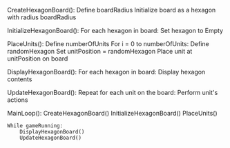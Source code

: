 CreateHexagonBoard():
    Define boardRadius
    Initialize board as a hexagon with radius boardRadius
    
InitializeHexagonBoard():
    For each hexagon in board:
        Set hexagon to Empty

PlaceUnits():
    Define numberOfUnits
    For i = 0 to numberOfUnits:
        Define randomHexagon
        Set unitPosition = randomHexagon
        Place unit at unitPosition on board

DisplayHexagonBoard():
    For each hexagon in board:
        Display hexagon contents

UpdateHexagonBoard():
    Repeat for each unit on the board:
        Perform unit's actions

MainLoop():
    CreateHexagonBoard()
    InitializeHexagonBoard()
    PlaceUnits()
    
    While gameRunning:
        DisplayHexagonBoard()
        UpdateHexagonBoard()

